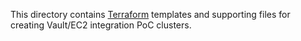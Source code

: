 This directory contains [Terraform](https://terraform.io/) templates and
supporting files for creating Vault/EC2 integration PoC clusters.

